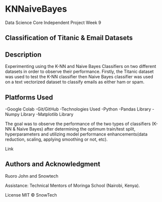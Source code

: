 # KNNaiveBayes
Data Science Core Independent Project Week 9
## Classification of Titanic & Email Datasets
## Description
Experimenting using the K-NN and Naive Bayes Classifiers on two different datasets in order to observe their performance. Firstly, the Titanic dataset was used to test the K-NN classifier then Naive Bayes classifier was used on a text vectorized dataset to classify emails as either ham or spam.

## Platforms Used
-Google Colab
-Git/GitHub
-Technologies Used
-Python
-Pandas Library
-Numpy Library
-Matplotlib Library

The goal was to observe the performance of the two types of classifiers (K-NN & Naive Bayes) after determining the optimum train/test split, hyperparameters and utilizing model performance enhancements(data reduction, scaling, applying smoothing or not, etc).

Link
## Authors and Acknowledgment
Ruoro John and Snowtech 

Assistance: Technical Mentors of Moringa School (Nairobi, Kenya).

License
MIT © SnowTech 
